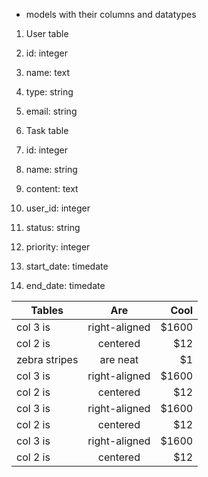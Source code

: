 * models with their columns and datatypes

1. User table

  1. id: integer
  2. name: text
  3. type: string
  4. email: string

2. Task table

  1. id: integer
  2. name: string
  3. content: text
  4. user_id: integer
  5. status: string
  6. priority: integer
  7. start_date: timedate
  8. end_date: timedate

  | Tables        | Are           | Cool  |
| ------------- |:-------------:| -----:|
| col 3 is      | right-aligned | $1600 |
| col 2 is      | centered      |   $12 |
| zebra stripes | are neat      |    $1 |
| col 3 is      | right-aligned | $1600 |
| col 2 is      | centered      |   $12 |
| col 3 is      | right-aligned | $1600 |
| col 2 is      | centered      |   $12 |
| col 3 is      | right-aligned | $1600 |
| col 2 is      | centered      |   $12 |